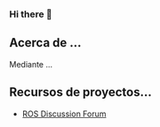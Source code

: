 ### Hi there 👋


## Acerca de ...
Mediante ...

##  Recursos de proyectos...



* [ROS Discussion Forum](https://discourse.ros.org/)

<!-- 
- 🌱 I’m currently learning ...
- 👯 I’m looking to collaborate on ...
- 🤔 I’m looking for help with ...
- 💬 Ask me about ...
- 📫 How to reach me: ...
- 😄 Pronouns: ...
- ⚡ Fun fact: ...
-->



